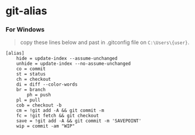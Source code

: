 # git-alias

### For Windows
>copy these lines below and past in .gitconfig file on `C:\Users\{user}`.


```
[alias]
	hide = update-index --assume-unchanged
	unhide = update-index --no-assume-unchanged
	co = commit
	st = status
	ch = checkout
	di = diff --color-words
	br = branch
    	ph = push
	pl = pull
	cob = checkout -b
	cm = !git add -A && git commit -m
	fc = !git fetch && git checkout
	save = !git add -A && git commit -m 'SAVEPOINT'
	wip = commit -am "WIP"
  ```
